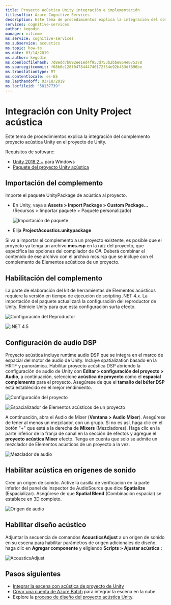 ```yaml
---
title: Proyecto acústica Unity integración e implementación
titlesuffix: Azure Cognitive Services
description: Este tema de procedimientos explica la integración del complemento proyecto acústica Unity en el proyecto de Unity.
services: cognitive-services
author: kegodin
manager: nitinme
ms.service: cognitive-services
ms.subservice: acoustics
ms.topic: how-to
ms.date: 03/14/2019
ms.author: kegodin
ms.openlocfilehash: 7d8edd7b092ee1ed4f953d753b2bbe864e075378
ms.sourcegitcommit: f68b0e128f0478444740172f54e92b453df696be
ms.translationtype: MT
ms.contentlocale: es-ES
ms.lasthandoff: 03/18/2019
ms.locfileid: "58137739"
---
```

# <a name="project-acoustics-unity-integration"></a>Integración con Unity Project acústica
Este tema de procedimientos explica la integración del complemento proyecto acústica Unity en el proyecto de Unity.

Requisitos de software:
* [Unity 2018.2 +](http://unity3d.com) para Windows
* [Paquete del proyecto Unity acústica](https://www.microsoft.com/en-us/download/details.aspx?id=57346)

## <a name="import-the-plugin"></a>Importación del complemento
Importe el paquete UnityPackage de acústica al proyecto. 
* En Unity, vaya a **Assets > Import Package > Custom Package...** (Recursos > Importar paquete > Paquete personalizado)

    ![Importación de paquete](media/import-package.png)  

* Elija **ProjectAcoustics.unitypackage**

Si va a importar el complemento a un proyecto existente, es posible que el proyecto ya tenga un archivo **mcs.rsp** en la raíz del proyecto, que especifica las opciones del compilador de C#. Deberá combinar el contenido de ese archivo con el archivo mcs.rsp que se incluye con el complemento de Elementos acústicos de un proyecto.

## <a name="enable-the-plugin"></a>Habilitación del complemento
La parte de elaboración del kit de herramientas de Elementos acústicos requiere la versión en tiempo de ejecución de scripting .NET 4.x. La importación del paquete actualizará la configuración del reproductor de Unity. Reinicie Unity para que esta configuración surta efecto.

![Configuración del Reproductor](media/player-settings.png)

![.NET 4.5](media/net45.png)

## <a name="set-up-audio-dsp"></a>Configuración de audio DSP
Proyecto acústica incluye runtime audio DSP que se integra en el marco de espacial del motor de audio de Unity. Incluye spatialization basado en la HRTF y panorámica. Habilitar proyecto acústica DSP abriendo la configuración de audio de Unity con **Editar > configuración del proyecto > Audio**, a continuación, seleccione **acústica de proyecto** como el **espacial complemento** para el proyecto. Asegúrese de que el **tamaño del búfer DSP** está establecido en el mejor rendimiento.

![Configuración del proyecto](media/project-settings.png)  

![Espacializador de Elementos acústicos de un proyecto](media/choose-spatializer.png)

A continuación, abra el Audio de Mixer (**Ventana > Audio Mixer**). Asegúrese de tener al menos un mezclador, con un grupo. Si no es así, haga clic en el botón "+" que está a la derecha de **Mixers** (Mezcladores). Haga clic en la parte inferior de la franja de canal en la sección de efectos y agregue el **proyecto acústica Mixer** efecto. Tenga en cuenta que solo se admite un mezclador de Elementos acústicos de un proyecto a la vez.

![Mezclador de audio](media/audio-mixer.png)

## <a name="enable-acoustics-on-sound-sources"></a>Habilitar acústica en orígenes de sonido
Cree un origen de sonido. Active la casilla de verificación en la parte inferior del panel de inspector de AudioSource que dice **Spatialize** (Espacializar). Asegúrese de que **Spatial Blend** (Combinación espacial) se establece en 3D completo.  

![Origen de audio](media/audio-source.png)

## <a name="enable-acoustic-design"></a>Habilitar diseño acústico
Adjuntar la secuencia de comandos **AcousticsAdjust** a un origen de sonido en su escena para habilitar parámetros de origen adicionales de diseño, haga clic en **Agregar componente** y eligiendo **Scripts > Ajustar acústica** :

![AcousticsAdjust](media/acoustics-adjust.png)

## <a name="next-steps"></a>Pasos siguientes
* [Integrar la escena con acústica de proyecto de Unity](unity-baking.md)
* [Crear una cuenta de Azure Batch](create-azure-account.md) para integrar la escena en la nube
* Explore la [proceso de diseño del proyecto acústica Unity](unity-workflow.md).

